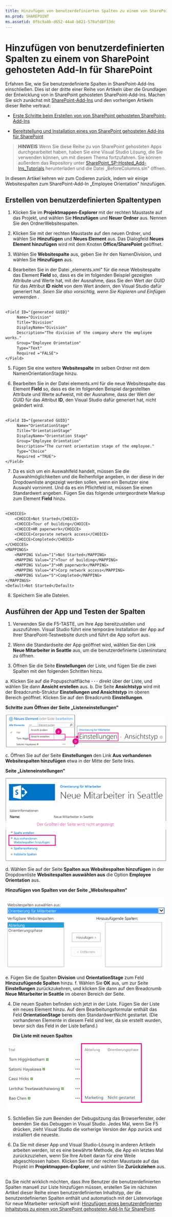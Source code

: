 ```yaml
---
title: Hinzufügen von benutzerdefinierten Spalten zu einem von SharePoint gehosteten Add-In für SharePoint
ms.prod: SHAREPOINT
ms.assetid: 0fbc9a8b-d652-44a8-b821-578afd8f33dc
---
```



# Hinzufügen von benutzerdefinierten Spalten zu einem von SharePoint gehosteten Add-In für SharePoint
Erfahren Sie, wie Sie benutzerdefinierte Spalten in SharePoint-Add-Ins einschließen.
Dies ist der dritte einer Reihe von Artikeln über die Grundlagen der Entwicklung von in SharePoint gehosteten SharePoint-Add-Ins. Machen Sie sich zunächst mit  [SharePoint-Add-Ins](sharepoint-add-ins.md) und den vorherigen Artikeln dieser Reihe vertraut:





-  [Erste Schritte beim Erstellen von von SharePoint gehosteten SharePoint-Add-Ins](get-started-creating-sharepoint-hosted-sharepoint-add-ins.md)


-  [Bereitstellung und Installation eines von SharePoint gehosteten Add-Ins für SharePoint](deploy-and-install-a-sharepoint-hosted-sharepoint-add-in.md)



> **HINWEIS**
> Wenn Sie diese Reihe zu von SharePoint gehosteten Apps durchgearbeitet haben, haben Sie eine Visual Studio Lösung, die Sie verwenden können, um mit diesem Thema fortzufahren. Sie können außerdem das Repository unter  [SharePoint_SP-Hosted_Add-Ins_Tutorials](https://github.com/OfficeDev/SharePoint_SP-hosted_Add-Ins_Tutorials) herunterladen und die Datei „BeforeColumns.sln" öffnen.




In diesem Artikel kehren wir zum Codieren zurück, indem wir einige Websitespalten zum SharePoint-Add-In „Employee Orientation" hinzufügen.
## Erstellen von benutzerdefinierten Spaltentypen






1. Klicken Sie im **Projektmappen-Explorer** mit der rechten Maustaste auf das Projekt, und wählen Sie **Hinzufügen** und **Neuer Ordner** aus. Nennen Sie den OrdnerWebsitespalten.


2. Klicken Sie mit der rechten Maustaste auf den neuen Ordner, und wählen Sie **Hinzufügen** und **Neues Element** aus. Das Dialogfeld **Neues Element hinzufügen** wird mit dem Knoten **Office/SharePoint** geöffnet.


3. Wählen Sie **Websitespalte** aus, geben Sie ihr den NamenDivision, und wählen Sie **Hinzufügen** aus.


4. Bearbeiten Sie in der Datei „elements.xml" für die neue Websitespalte das Element **Field** so, dass es die im folgenden Beispiel gezeigten Attribute und Werte hat, mit der Ausnahme, dass Sie den Wert *der GUID*  für das Attribut **ID** **nicht** von dem Wert ändern, den Visual Studio dafür generiert hat. *Seien Sie also vorsichtig, wenn Sie Kopieren und Einfügen verwenden*  .

  ```

<Field ID="{generated GUID}"
       Name="Division" 
       Title="Division" 
       DisplayName="Division" 
       Description="The division of the company where the employee works." 
       Group="Employee Orientation" 
       Type="Text" 
       Required ="FALSE">
</Field>
  ```

5. Fügen Sie eine weitere **Websitespalte** im selben Ordner mit dem NamenOrientationStage hinzu.


6. Bearbeiten Sie in der Datei elements.xml für die neue Websitespalte das Element **Field** so, dass es die im folgenden Beispiel dargestellten Attribute und Werte aufweist, mit der Ausnahme, dass der Wert der GUID für das Attribut **ID**, den Visual Studio dafür generiert hat, nicht geändert wird.

  ```

<Field ID="{generated GUID}"
       Name="OrientationStage" 
       Title="OrientationStage"
       DisplayName="Orientation Stage" 
       Group="Employee Orientation" 
       Description="The current orientation stage of the employee." 
       Type="Choice"
       Required ="TRUE">
</Field>
  ```

7. Da es sich um ein Auswahlfeld handelt, müssen Sie die Auswahlmöglichkeiten und die Reihenfolge angeben, in der diese in der Dropdownliste angezeigt werden sollen, wenn ein Benutzer eine Auswahl vornimmt. Und da es ein Pflichtfeld ist, müssen Sie einen Standardwert angeben. Fügen Sie das folgende untergeordnete Markup zum Element **Field** hinzu.

  ```

<CHOICES>
      <CHOICE>Not Started</CHOICE>
      <CHOICE>Tour of building</CHOICE>
      <CHOICE>HR paperwork</CHOICE>
      <CHOICE>Corporate network access</CHOICE>
      <CHOICE>Completed</CHOICE>
</CHOICES>
<MAPPINGS>
      <MAPPING Value="1">Not Started</MAPPING>
      <MAPPING Value="2">Tour of building</MAPPING>
      <MAPPING Value="3">HR paperwork</MAPPING>
      <MAPPING Value="4">Corp network access</MAPPING>
      <MAPPING Value="5">Completed</MAPPING>
</MAPPINGS>
<Default>Not Started</Default>
  ```

8. Speichern Sie alle Dateien.



## Ausführen der App und Testen der Spalten






1. Verwenden Sie die F5-TASTE, um Ihre App bereitzustellen und auszuführen. Visual Studio führt eine temporäre Installation der App auf Ihrer SharePoint-Testwebsite durch und führt die App sofort aus. 


2. Wenn die Standardseite der App geöffnet wird, wählen Sie den Link **Neue Mitarbeiter in Seattle** aus, um die benutzerdefinierte Listeninstanz zu öffnen.


3. Öffnen Sie die Seite **Einstellungen** der Liste, und fügen Sie die zwei Spalten mit den folgenden Schritten hinzu.

a. Klicken Sie auf die Popupschaltfläche **· · ·** direkt über der Liste, und wählen Sie dann **Ansicht erstellen** aus.
b. Die Seite **Ansichtstyp** wird mit der Breadcrumb-Struktur **Einstellungen und Ansichtstyp** im oberen Bereich geöffnet. Klicken Sie auf den Breadcrumb **Einstellungen**.

   **Schritte zum Öffnen der Seite „Listeneinstellungen"**



![Liste "Neue Mitarbeiter in Seattle", wobei die Beschriftungsschaltfläche und das Element "Ansicht erstellen" als erster Schritt markiert sind. Dann über den Pfeil zur Seite "Ansicht erstellen", wobei das Breadcrumb "Einstellungen" markiert ist.](images/6c119cae-adf8-42ff-9890-f3aa1e11719d.png)





c. Öffnen Sie auf der Seite **Einstellungen** den Link **Aus vorhandenen Websitespalten hinzufügen** etwa in der Mitte der Seite links.

   **Seite „Listeneinstellungen"**



![Die Seite mit Listeninstanzeinstellungen, auf der der Link für "Spalten aus Websitespalten hinzufügen" hervorgehoben ist.](images/a8698b77-b9d2-40f6-89f6-ccc3c6e06073.png)





d. Wählen Sie auf der Seite **Spalten aus Websitespalten hinzufügen** in der Dropdownliste **Websitespalten auswählen aus** die Option **Employee Orientation** aus.

   **Hinzufügen von Spalten von der Seite „Websitespalten"**



![Das Steuerelement für die SharePoint-Spaltenauswahl, wobei "Mitarbeiterorientierung" in der Dropdownliste mit der Bezeichnung "Websitespalten auswählen" ausgewählt ist.](images/3b33c622-c52a-45fd-8ea1-d7f307539753.png)

e. Fügen Sie die Spalten **Division** und **OrientationStage** zum Feld **Hinzuzufügende Spalten** hinzu.
f. Wählen Sie **OK** aus, um zur Seite **Einstellungen** zurückzukehren, und klicken Sie dann auf den Breadcrumb **Neue Mitarbeiter in Seattle** im oberen Bereich der Seite.


4. Die neuen Spalten befinden sich jetzt in der Liste. Fügen Sie der Liste ein neues Element hinzu. Auf dem Bearbeitungsformular enthält das Feld **OrientationStage** bereits den StandardwertNicht gestartet. (Die vorhandenen Elemente in diesem Feld sind leer, da sie erstellt wurden, bevor sich das Feld in der Liste befand.)

   **Die Liste mit neuen Spalten**



![Die Liste mit den neuen Spalten "Abteilung" und "Orientierungsphase".](images/d4e17424-c06b-4635-aab8-4912cee5fe35.png)





5. Schließen Sie zum Beenden der Debugsitzung das Browserfenster, oder beenden Sie das Debuggen in Visual Studio. Jedes Mal, wenn Sie F5 drücken, zieht Visual Studio die vorherige Version der App zurück und installiert die neueste.


6. Da Sie mit dieser App und Visual Studio-Lösung in anderen Artikeln arbeiten werden, ist es eine bewährte Methode, die App ein letztes Mal zurückzuziehen, wenn Sie Ihre Arbeit daran für eine Weile abgeschlossen haben. Klicken Sie mit der rechten Maustaste auf das Projekt im **Projektmappen-Explorer**, und wählen Sie **Zurückziehen** aus.



## 
<a name="Nextsteps"> </a>

Da Sie nicht wirklich möchten, dass Ihre Benutzer die benutzerdefinierten Spalten manuell zur Liste hinzufügen müssen, erstellen Sie im nächsten Artikel dieser Reihe einen benutzerdefinierten Inhaltstyp, der die benutzerdefinierten Spalten enthält und automatisch mit der Listenvorlage für neue Mitarbeiter verknüpft wird:  [Hinzufügen eines benutzerdefinierten Inhaltstyps zu einem von SharePoint gehosteten Add-In für SharePoint](add-a-custom-content-type-to-a-sharepoint-hostedsharepoint-add-in.md). 




